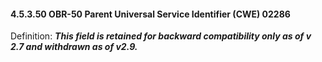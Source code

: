 #### 4.5.3.50 OBR-50 Parent Universal Service Identifier (CWE) 02286

Definition: **_This field is retained for backward compatibility only as of v 2.7 and withdrawn as of v2.9._**
